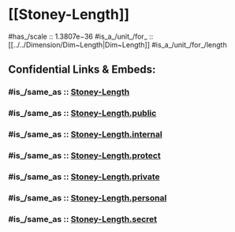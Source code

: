 
# [[Stoney-Length]] 

#has_/scale :: 1.3807e−36 
#is_a_/unit_/for_ :: [[../../Dimension/Dim~Length|Dim~Length]] 
#is_a_/unit_/for_/length 


## Confidential Links & Embeds: 

### #is_/same_as :: [Stoney-Length](/_Standards/Unit/Stoney-Unit/Stoney-Length.md) 

### #is_/same_as :: [Stoney-Length.public](/_public/Unit/Stoney-Unit/Stoney-Length.public.md) 

### #is_/same_as :: [Stoney-Length.internal](/_internal/Unit/Stoney-Unit/Stoney-Length.internal.md) 

### #is_/same_as :: [Stoney-Length.protect](/_protect/Unit/Stoney-Unit/Stoney-Length.protect.md) 

### #is_/same_as :: [Stoney-Length.private](/_private/Unit/Stoney-Unit/Stoney-Length.private.md) 

### #is_/same_as :: [Stoney-Length.personal](/_personal/Unit/Stoney-Unit/Stoney-Length.personal.md) 

### #is_/same_as :: [Stoney-Length.secret](/_secret/Unit/Stoney-Unit/Stoney-Length.secret.md)

